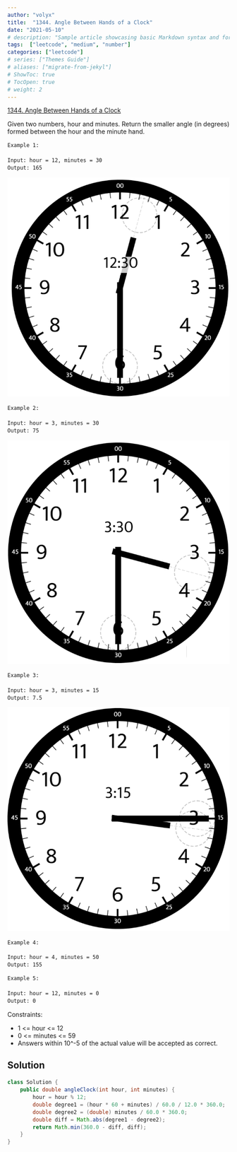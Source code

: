 ```yaml
---
author: "volyx"
title:  "1344. Angle Between Hands of a Clock"
date: "2021-05-10"
# description: "Sample article showcasing basic Markdown syntax and formatting for HTML elements."
tags:  ["leetcode", "medium", "number"]
categories: ["leetcode"]
# series: ["Themes Guide"]
# aliases: ["migrate-from-jekyl"]
# ShowToc: true
# TocOpen: true
# weight: 2
---
```


[1344. Angle Between Hands of a Clock](https://leetcode.com/problems/angle-between-hands-of-a-clock/)

Given two numbers, hour and minutes. Return the smaller angle (in degrees) formed between the hour and the minute hand.

```txt
Example 1:

Input: hour = 12, minutes = 30
Output: 165
```

![ex1](/images/2021-05-10-clock-ex1.png)

```txt
Example 2:

Input: hour = 3, minutes = 30
Output: 75
```

![ex2](/images/2021-05-10-clock-ex2.png)

```txt
Example 3:

Input: hour = 3, minutes = 15
Output: 7.5
```

![ex3](/images/2021-05-10-clock-ex3.png)

```txt
Example 4:

Input: hour = 4, minutes = 50
Output: 155
```

```txt
Example 5:

Input: hour = 12, minutes = 0
Output: 0
```

Constraints:

- 1 <= hour <= 12
- 0 <= minutes <= 59
- Answers within 10^-5 of the actual value will be accepted as correct.

## Solution

```java
class Solution {
    public double angleClock(int hour, int minutes) {
        hour = hour % 12;
        double degree1 = (hour * 60 + minutes) / 60.0 / 12.0 * 360.0;
        double degree2 = (double) minutes / 60.0 * 360.0;
        double diff = Math.abs(degree1 - degree2);
        return Math.min(360.0 - diff, diff);
    }
}
```
